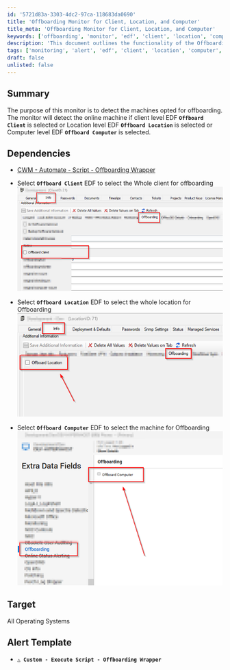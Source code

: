 ```yaml
---
id: '5721d83a-3303-4dc2-97ca-118683da0690'
title: 'Offboarding Monitor for Client, Location, and Computer'
title_meta: 'Offboarding Monitor for Client, Location, and Computer'
keywords: ['offboarding', 'monitor', 'edf', 'client', 'location', 'computer']
description: 'This document outlines the functionality of the Offboarding Monitor, which detects machines opted for offboarding based on selected client, location, or computer level EDFs. It includes dependencies and alert templates for effective monitoring.'
tags: ['monitoring', 'alert', 'edf', 'client', 'location', 'computer', 'operating-systems']
draft: false
unlisted: false
---
```

## Summary

The purpose of this monitor is to detect the machines opted for offboarding. The monitor will detect the online machine if client level EDF **`Offboard Client`** is selected or Location level EDF **`Offboard Location`** is selected or Computer level EDF **`Offboard Computer`** is selected.

## Dependencies

- [CWM - Automate - Script - Offboarding Wrapper](https://proval.itglue.com/DOC-5078775-15050093)

- Select **`Offboard Client`** EDF to select the Whole client for offboarding  
  ![](../../../static/img/Offboarding/image_1.png)

- Select **`Offboard Location`** EDF to select the whole location for Offboarding  
  ![](../../../static/img/Offboarding/image_2.png)

- Select **`Offboard Computer`** EDF to select the machine for Offboarding  
  ![](../../../static/img/Offboarding/image_3.png)

## Target

All Operating Systems

## Alert Template

- **`△ Custom - Execute Script - Offboarding Wrapper`**






